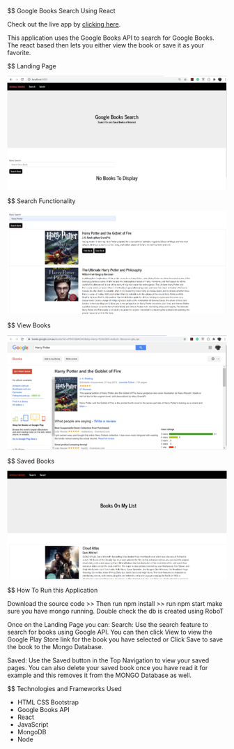 $$ Google Books Search Using React

Check out the live app by [clicking here]().

This application uses the Google Books API to search for Google Books. The react based then lets you either view the book or save it as your favorite. 

$$ Landing Page

![Landing Page](/images/GoogleBooks1.PNG)

$$ Search Functionality

![Search Functionality](/images/GoogleBooks2.PNG)

$$ View Books

![View Books](/images/GoogleBooks3.PNG)

$$ Saved Books

![Saved Books](/images/GoogleBooks4.PNG)

$$ How To Run this Application 

Download the source code >> Then run npm install >> run npm start 
make sure you have mongo running. Double check the db is created using RoboT

Once on the Landing Page you can: 
Search: Use the search feature to search for books using Google API. You can then click View to view the Google Play Store link for the book you have selected or Click Save to save the book to the Mongo Database.

Saved: Use the Saved button in the Top Navigation to view your saved pages. You can also delete your saved book once you have read it for example and this removes it from the MONGO Database as well. 

$$ Technologies and Frameworks Used

* HTML CSS Bootstrap
* Google Books API
* React
* JavaScript
* MongoDB
* Node